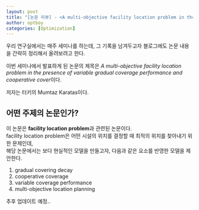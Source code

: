 ```yaml
---
layout: post
title: "[논문 리뷰] - <A multi-objective facility location problem in the presence of variable gradual coverage performance and cooperative cover>"
author: optboy
categories: [Optimization]
---
```


우리 연구실에서는 매주 세미나를 하는데, 그 기록을 남겨두고자 블로그에도 논문 내용을 간략히 정리해서 올려보려고 한다.  
  
이번 세미나에서 발표하게 된 논문의 제목은 *A multi-objective facility location problem in the presence of variable gradual coverage performance and cooperative cover*이다.  

저자는 터키의 Mumtaz Karatas이다.

## 어떤 주제의 논문인가?  
  
이 논문은 **facility location problem**과 관련된 논문이다.  
facility location problem은 어떤 시설의 위치를 결정할 때 최적의 위치를 찾아내기 위한 문제인데,  
해당 논문에서는 보다 현실적인 모델을 만들고자, 다음과 같은 요소를 반영한 모델을 제안한다.  

1. gradual covering decay
2. cooperative coverage
3. variable coverage performance
4. multi-objective location planning

추후 업데이트 예정..